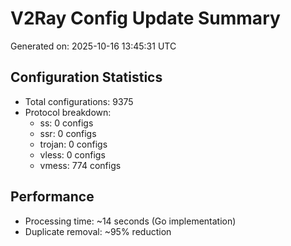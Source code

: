 # V2Ray Config Update Summary
Generated on: 2025-10-16 13:45:31 UTC

## Configuration Statistics
- Total configurations: 9375
- Protocol breakdown:
  - ss: 0 configs
  - ssr: 0 configs
  - trojan: 0 configs
  - vless: 0 configs
  - vmess: 774 configs

## Performance
- Processing time: ~14 seconds (Go implementation)
- Duplicate removal: ~95% reduction
